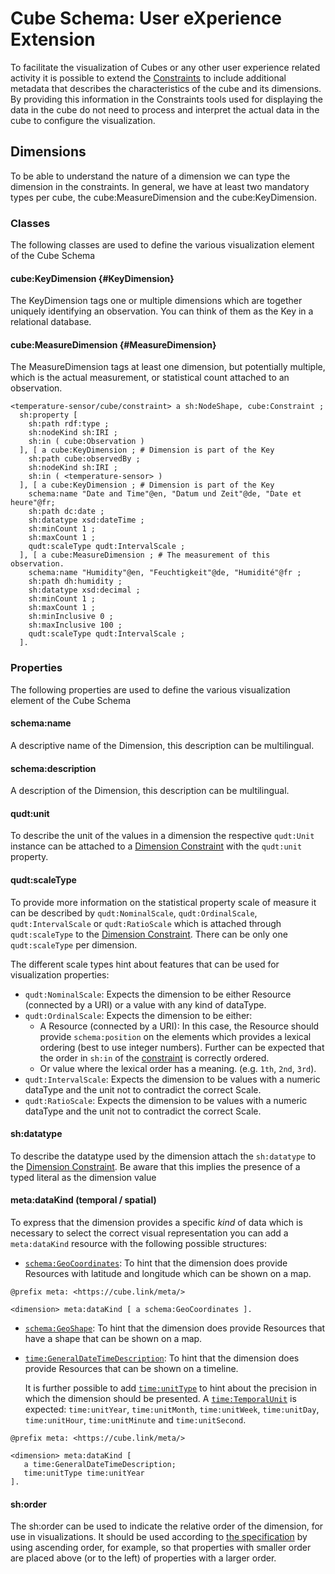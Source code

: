 # Cube Schema: User eXperience Extension

To facilitate the visualization of Cubes or any other user experience related activity it is possible to extend the [Constraints](#constraints) to include additional metadata that describes the characteristics of the cube and its dimensions.
By providing this information in the Constraints tools used for displaying the data in the cube do not need to process and interpret the actual data in the cube to configure the visualization.

## Dimensions

To be able to understand the nature of a dimension we can type the dimension in the constraints. In general, we have at least two mandatory types per cube, the cube:MeasureDimension and the cube:KeyDimension.

### Classes

The following classes are used to define the various visualization element of the Cube Schema

#### cube:KeyDimension {#KeyDimension}

The KeyDimension tags one or multiple dimensions which are together uniquely identifying an observation. You can think of them as the Key in a relational database.

#### cube:MeasureDimension {#MeasureDimension}

 The MeasureDimension tags at least one dimension, but potentially multiple, which is the actual measurement, or statistical count attached to an observation.

<aside class='example' title='The use of  Dimension classes'>

```turtle
<temperature-sensor/cube/constraint> a sh:NodeShape, cube:Constraint ;
  sh:property [
    sh:path rdf:type ;
    sh:nodeKind sh:IRI ;
    sh:in ( cube:Observation )
  ], [ a cube:KeyDimension ; # Dimension is part of the Key
    sh:path cube:observedBy ;
    sh:nodeKind sh:IRI ;
    sh:in ( <temperature-sensor> )
  ], [ a cube:KeyDimension ; # Dimension is part of the Key
    schema:name "Date and Time"@en, "Datum und Zeit"@de, "Date et heure"@fr;
    sh:path dc:date ;
    sh:datatype xsd:dateTime ;
    sh:minCount 1 ;
    sh:maxCount 1 ;
    qudt:scaleType qudt:IntervalScale ;
  ], [ a cube:MeasureDimension ; # The measurement of this observation.
    schema:name "Humidity"@en, "Feuchtigkeit"@de, "Humidité"@fr ;
    sh:path dh:humidity ;
    sh:datatype xsd:decimal ;
    sh:minCount 1 ;
    sh:maxCount 1 ;
    sh:minInclusive 0 ;
    sh:maxInclusive 100 ;
    qudt:scaleType qudt:IntervalScale ;
  ].
```

</aside>

### Properties

The following properties are used to define the various visualization element of the Cube Schema

#### schema:name 
A descriptive name of the Dimension, this description can be multilingual.
#### schema:description
A description of the Dimension, this description can be multilingual.

#### qudt:unit
To describe the unit of the values in a dimension the respective `qudt:Unit` instance can be attached to a [Dimension Constraint](#dimensionconstraints) with the `qudt:unit` property.

#### qudt:scaleType

To provide more information on the statistical property scale of measure it can be described by `qudt:NominalScale`, `qudt:OrdinalScale`, `qudt:IntervalScale` or `qudt:RatioScale` which is attached through `qudt:scaleType` to the [Dimension Constraint](#dimensionconstraints). There can be only one `qudt:scaleType` per dimension.

The different scale types hint about features that can be used for visualization properties:

* `qudt:NominalScale`: Expects the dimension to be either Resource (connected by a URI) or a value with any kind of dataType.
* `qudt:OrdinalScale`: Expects the dimension to be either:
  * A Resource (connected by a URI): In this case, the Resource should provide `schema:position` on the elements which provides a lexical ordering (best to use integer numbers). Further can be expected that the order in `sh:in` of the [constraint](#dimensionconstraints) is correctly ordered.
  * Or value where the lexical order has a meaning. (e.g. `1th`, `2nd`, `3rd`).
* `qudt:IntervalScale`: Expects the dimension to be values with a numeric dataType and the unit not to contradict the correct Scale.
* `qudt:RatioScale`: Expects the dimension to be values with a numeric dataType and the unit not to contradict the correct Scale.

#### sh:datatype

To describe the datatype used by the dimension attach the `sh:datatype` to the [Dimension Constraint](#dimensionconstraints). 
Be aware that this implies the presence of a typed literal as the dimension value

#### meta:dataKind (temporal / spatial)
To express that the dimension provides a specific _kind_ of data which is necessary to select the correct visual representation you can add a `meta:dataKind` resource with the following possible structures:

* [`schema:GeoCoordinates`](https://schema.org/GeoCoordinates): To hint that the dimension does provide Resources with latitude and longitude which can be shown on a map.

<aside class='example'>

  ```turtle
  @prefix meta: <https://cube.link/meta/>
  
  <dimension> meta:dataKind [ a schema:GeoCoordinates ].
  ```

</aside>

* [`schema:GeoShape`](https://schema.org/GeoShape): To hint that the dimension does provide Resources that have a shape that can be shown on a map.
* [`time:GeneralDateTimeDescription`](https://www.w3.org/TR/owl-time/#time:GeneralDateTimeDescription): To hint that the dimension does provide Resources that can be shown on a timeline.
  
  It is further possible to add [`time:unitType`](https://www.w3.org/TR/owl-time/#time:unitType) to hint about the precision in which the dimension should be presented. A [`time:TemporalUnit`](https://www.w3.org/TR/owl-time/#time:TemporalUnit) is expected: `time:unitYear`, `time:unitMonth`, `time:unitWeek`, `time:unitDay`, `time:unitHour`, `time:unitMinute` and `time:unitSecond`.
  
<aside class='example'>

  ```turtle
  @prefix meta: <https://cube.link/meta/>
  
  <dimension> meta:dataKind [ 
     a time:GeneralDateTimeDescription;
     time:unitType time:unitYear
  ].
  ```

</aside>

#### sh:order
The sh:order can be used to indicate the relative order of the dimension, for use in visualizations. It should be used according to [the specification](https://www.w3.org/TR/shacl/#order) by using ascending order, for example, so that properties with smaller order are placed above (or to the left) of properties with a larger order. 
